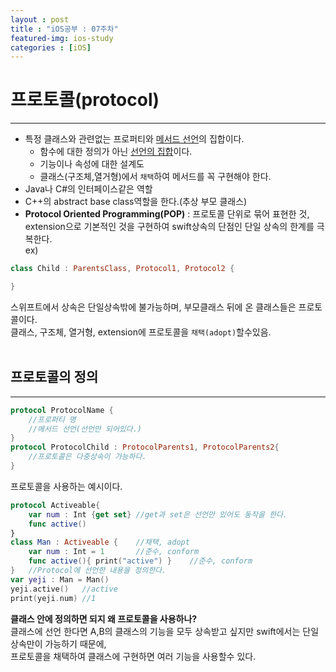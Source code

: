 ```yaml
---
layout : post
title : "iOS공부 : 07주차"
featured-img: ios-study
categories : [iOS]
---
```

# 프로토콜(protocol)
---
* 특정 클래스와 관련없는 프로퍼티와 <u>메서드 선언</u>의 집합이다.  
    * 함수에 대한 정의가 아닌 <u>선언의 집합</u>이다.  
    * 기능이나 속성에 대한 설계도  
    * 클래스(구조체,열거형)에서 `채택`하여 메서드를 꼭 구현해야 한다.  
* Java나 C#의 인터페이스같은 역할
* C++의 abstract base class역할을 한다.(추상 부모 클래스)  
* **Protocol Oriented Programming(POP)** : 프로토콜 단위로 묶어 표현한 것, extension으로 기본적인 것을 구현하여 swift상속의 단점인 단일 상속의 한계를 극복한다.  
ex)
```swift
class Child : ParentsClass, Protocol1, Protocol2 {

}
```
스위프트에서 상속은 단일상속밖에 불가능하며, 부모클래스 뒤에 온 클래스들은 프로토콜이다.  
클래스, 구조체, 열거형, extension에 프로토콜을 `채택(adopt)`할수있음.  <br><br>

## 프로토콜의 정의
---
```swift
protocol ProtocolName {
    //프로퍼티 명
    //메서드 선언(선언만 되어있다.)
}
protocol ProtocolChild : ProtocolParents1, ProtocolParents2{
    //프로토콜은 다중상속이 가능하다. 
}
```
프로토콜을 사용하는 예시이다.  
```swift
protocol Activeable{
    var num : Int {get set} //get과 set은 선언만 있어도 동작을 한다.  
    func active()
}
class Man : Activeable {    //채택, adopt
    var num : Int = 1       //준수, conform
    func active(){ print("active") }    //준수, conform
}   //Protocol에 선언한 내용을 정의한다.  
var yeji : Man = Man()
yeji.active()   //active
print(yeji.num) //1
```
**클래스 안에 정의하면 되지 왜 프로토콜을 사용하나?**  
클래스에 선언 한다면 A,B의 클래스의 기능을 모두 상속받고 싶지만 swift에서는 단일 상속만이 가능하기 때문에,  
프로토콜을 채택하여 클래스에 구현하면 여러 기능을 사용할수 있다.  
